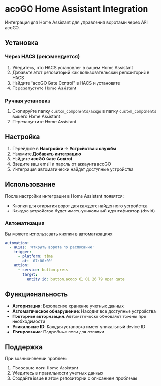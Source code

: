 # acoGO Home Assistant Integration

Интеграция для Home Assistant для управления воротами через API acoGO.

## Установка

### Через HACS (рекомендуется)

1. Убедитесь, что HACS установлен в вашем Home Assistant
2. Добавьте этот репозиторий как пользовательский репозиторий в HACS
3. Найдите "acoGO Gate Control" в HACS и установите
4. Перезапустите Home Assistant

### Ручная установка

1. Скопируйте папку `custom_components/acogo` в папку `custom_components` вашего Home Assistant
2. Перезапустите Home Assistant

## Настройка

1. Перейдите в **Настройки** → **Устройства и службы**
2. Нажмите **Добавить интеграцию**
3. Найдите **acoGO Gate Control**
4. Введите ваш email и пароль от аккаунта acoGO
5. Интеграция автоматически найдет доступные устройства

## Использование

После настройки интеграции в Home Assistant появятся:

- Кнопки для открытия ворот для каждого найденного устройства
- Каждое устройство будет иметь уникальный идентификатор (devId)

### Автоматизация

Вы можете использовать кнопки в автоматизациях:

```yaml
automation:
  - alias: 'Открыть ворота по расписанию'
    trigger:
      - platform: time
        at: '07:00:00'
    action:
      - service: button.press
        target:
          entity_id: button.acogo_01_01_26_79_open_gate
```

## Функциональность

- **Авторизация**: Безопасное хранение учетных данных
- **Автоматическое обнаружение**: Находит все доступные устройства
- **Повторная авторизация**: Автоматически обновляет токены при необходимости
- **Уникальные ID**: Каждая установка имеет уникальный device ID
- **Логирование**: Подробные логи для отладки

## Поддержка

При возникновении проблем:

1. Проверьте логи Home Assistant
2. Убедитесь в правильности учетных данных
3. Создайте issue в этом репозитории с описанием проблемы
